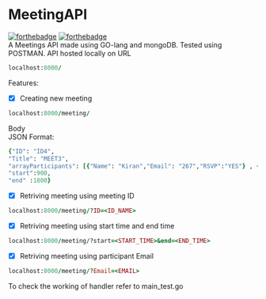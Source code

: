 # MeetingAPI
[![forthebadge](https://forthebadge.com/images/badges/made-with-go.svg)](https://forthebadge.com)
[![forthebadge](https://forthebadge.com/images/badges/makes-people-smile.svg)](https://forthebadge.com)
<br>
A Meetings API made using GO-lang and mongoDB. Tested using POSTMAN. API hosted locally on URL<br>
```ruby
localhost:8000/
```
Features:<br>
- [X] Creating new meeting 
```ruby
localhost:8000/meeting/
```
Body<br>
JSON Format:<br>
```ruby
{"ID": "ID4",
"Title": "MEET3",
"arrayParticipants": [{"Name": "Kiran","Email": "267","RSVP":"YES"} , {"Name": "nika","Email": "13l","RSVP":"NO"}],
"start":900,
"end" :1800}
```
- [X] Retriving meeting using meeting ID<br>
```ruby
localhost:8000/meeting/?ID=<ID_NAME>
```
- [X] Retriving meeting using start time and end time<br>
```ruby
localhost:8000/meeting/?start=<START_TIME>&end=<END_TIME>
```
- [X] Retriving meeting using participant Email<br>
```ruby
localhost:8000/meeting/?Email=<EMAIL>
```
To check the working of handler refer to main_test.go
